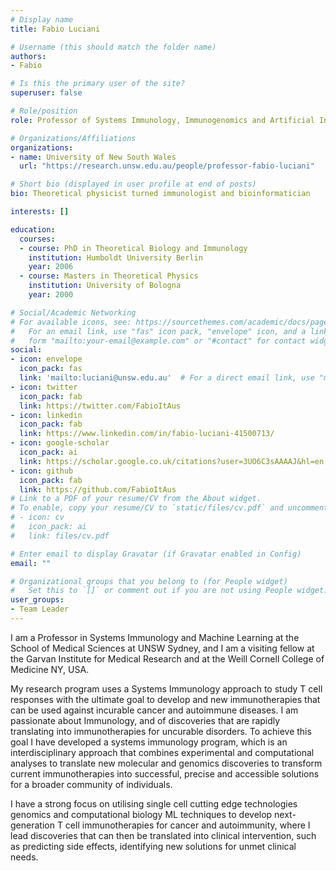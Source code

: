 ```yaml
---
# Display name
title: Fabio Luciani

# Username (this should match the folder name)
authors:
- Fabio

# Is this the primary user of the site?
superuser: false

# Role/position
role: Professor of Systems Immunology, Immunogenomics and Artificial Intelligence

# Organizations/Affiliations
organizations:
- name: University of New South Wales
  url: "https://research.unsw.edu.au/people/professor-fabio-luciani"

# Short bio (displayed in user profile at end of posts)
bio: Theoretical physicist turned immunologist and bioinformatician

interests: []

education:
  courses:
  - course: PhD in Theoretical Biology and Immunology 
    institution: Humboldt University Berlin
    year: 2006
  - course: Masters in Theoretical Physics
    institution: University of Bologna
    year: 2000

# Social/Academic Networking
# For available icons, see: https://sourcethemes.com/academic/docs/page-builder/#icons
#   For an email link, use "fas" icon pack, "envelope" icon, and a link in the
#   form "mailto:your-email@example.com" or "#contact" for contact widget.
social:
- icon: envelope
  icon_pack: fas
  link: 'mailto:luciani@unsw.edu.au'  # For a direct email link, use "mailto:test@example.org".
- icon: twitter
  icon_pack: fab
  link: https://twitter.com/FabioItAus
- icon: linkedin
  icon_pack: fab
  link: https://www.linkedin.com/in/fabio-luciani-41500713/
- icon: google-scholar
  icon_pack: ai
  link: https://scholar.google.co.uk/citations?user=3UO6C3sAAAAJ&hl=en
- icon: github
  icon_pack: fab
  link: https://github.com/FabioItAus
# Link to a PDF of your resume/CV from the About widget.
# To enable, copy your resume/CV to `static/files/cv.pdf` and uncomment the lines below.
# - icon: cv
#   icon_pack: ai
#   link: files/cv.pdf

# Enter email to display Gravatar (if Gravatar enabled in Config)
email: ""

# Organizational groups that you belong to (for People widget)
#   Set this to `[]` or comment out if you are not using People widget.
user_groups:
- Team Leader
---
```


I am a Professor in Systems Immunology and Machine Learning at the School of Medical Sciences at UNSW Sydney, and I am a visiting fellow at the Garvan Institute for Medical Research and at the Weill Cornell College of Medicine NY, USA. 

My research program uses a Systems Immunology approach to study T cell responses with the ultimate goal to develop and new immunotherapies that can be used against incurable cancer and autoimmune diseases.  I am passionate about Immunology, and of discoveries that are rapidly translating into immunotherapies for uncurable disorders. To achieve this goal I have developed a systems immunology program, which is an interdisciplinary approach that combines experimental and computational analyses to translate new molecular and genomics discoveries to  transform current immunotherapies into successful, precise and accessible solutions for a broader community of individuals.

I have a strong focus on utilising single cell cutting edge technologies genomics and computational biology ML techniques to develop next-generation T cell immunotherapies for cancer and autoimmunity, where I lead discoveries that can then be translated into clinical intervention, such as predicting side effects, identifying new solutions for unmet clinical needs.
